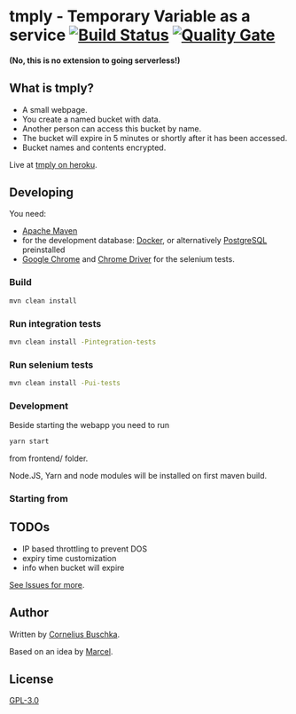# tmply - Temporary Variable as a service [![Build Status](https://travis-ci.org/cbuschka/tmply.svg?branch=master)](https://travis-ci.org/cbuschka/tmply) [![Quality Gate](https://sonarqube.com/api/badges/gate?key=com.github.cbuschka.tmply:tmply)](https://sonarcloud.io/dashboard?id=com.github.cbuschka.tmply%3Atmply)

#### (No, this is no extension to going serverless!)

## What is tmply?
* A small webpage.
* You create a named bucket with data.
* Another person can access this bucket by name.
* The bucket will expire in 5 minutes or shortly after it has been accessed.
* Bucket names and contents encrypted.

Live at [tmply on heroku](https://tmply.herokuapp.com).

## Developing
You need: 
* [Apache Maven](https://maven.apache.org/)
* for the development database: [Docker](https://docs.docker.com/engine/installation/), or alternatively [PostgreSQL](https://www.postgresql.org/) preinstalled
* [Google Chrome](https://www.google.com/chrome/browser/desktop/index.html) and [Chrome Driver](https://sites.google.com/a/chromium.org/chromedriver/) for the selenium tests.

### Build
```bash
mvn clean install
```
### Run integration tests
```bash
mvn clean install -Pintegration-tests
```
### Run selenium tests
```bash
mvn clean install -Pui-tests
```
### Development
Beside starting the webapp you need to run
```bash
yarn start
```
from frontend/ folder.

Node.JS, Yarn and node modules will be installed on first maven build.

### Starting from 

## TODOs
* IP based throttling to prevent DOS
* expiry time customization
* info when bucket will expire

[See Issues for more](https://github.com/cbuschka/tmply/issues).

## Author
Written by [Cornelius Buschka](https://github.com/cbuschka).

Based on an idea by [Marcel](https://github.com/niesfisch).

## License

[GPL-3.0](LICENSE)
